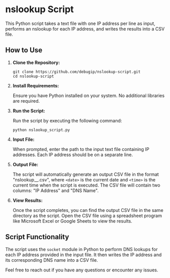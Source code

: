 # nslookup Script

This Python script takes a text file with one IP address per line as input, performs an nslookup for each IP address, and writes the results into a CSV file.

## How to Use

1. **Clone the Repository:**

    ```
    git clone https://github.com/debugip/nslookup-script.git
    cd nslookup-script
    ```

2. **Install Requirements:**

    Ensure you have Python installed on your system. No additional libraries are required.

3. **Run the Script:**

    Run the script by executing the following command:

    ```
    python nslookup_script.py
    ```

4. **Input File:**

    When prompted, enter the path to the input text file containing IP addresses. Each IP address should be on a separate line.

5. **Output File:**

    The script will automatically generate an output CSV file in the format "nslookup_<date>_<time>.csv", where `<date>` is the current date and `<time>` is the current time when the script is executed. The CSV file will contain two columns: "IP Address" and "DNS Name".

6. **View Results:**

    Once the script completes, you can find the output CSV file in the same directory as the script. Open the CSV file using a spreadsheet program like Microsoft Excel or Google Sheets to view the results.

## Script Functionality

The script uses the `socket` module in Python to perform DNS lookups for each IP address provided in the input file. It then writes the IP address and its corresponding DNS name into a CSV file.

Feel free to reach out if you have any questions or encounter any issues.
